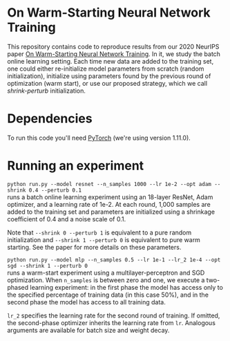 # On Warm-Starting Neural Network Training
This repository contains code to reproduce results from our 2020 NeurIPS paper [On Warm-Starting Neural Network Training](https://arxiv.org/abs/1910.08475). In it, we study the batch online learning setting. Each time new data are added to the training set, one could either re-initialize model parameters from scratch (random initialization), initialize using parameters found by the previous round of optimization (warm start), or use our proposed strategy, which we call *shrink-perturb* initialization.


# Dependencies

To run this code you'll need [PyTorch](https://pytorch.org/) (we're using version 1.11.0).

# Running an experiment

`python run.py --model resnet --n_samples 1000 --lr 1e-2 --opt adam --shrink 0.4 --perturb 0.1`\
runs a batch online learning experiment using an 18-layer ResNet, Adam optimizer, and a learning rate of 1e-2. At each round, 1,000 samples are added to the training set and parameters are initialized using a shrinkage coefficient of 0.4 and a noise scale of 0.1.

Note that `--shrink 0 --perturb 1` is equivalent to a pure random initialization and `--shrink 1 --perturb 0` is equivalent to pure warm starting. See the paper for more details on these parameters.

`python run.py --model mlp --n_samples 0.5 --lr 1e-1 --lr_2 1e-4 --opt sgd --shrink 1 --perturb 0`\
runs a warm-start experiment using a multilayer-perceptron and SGD optimization. When `n_samples` is between zero and one, we execute a two-phased learning experiment: in the first phase the model has access only to the specified percentage of training data (in this case 50%), and in the second phase the model has access to all training data.

`lr_2` specifies the learning rate for the second round of training. If omitted, the second-phase optimizer inherits the learning rate from `lr`. Analogous arguments are available for batch size and weight decay.
